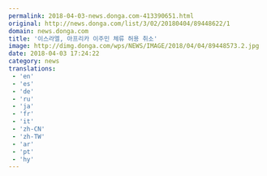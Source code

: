 ```yaml
---
permalink: 2018-04-03-news.donga.com-413390651.html
original: http://news.donga.com/list/3/02/20180404/89448622/1
domain: news.donga.com
title: '이스라엘, 아프리카 이주민 체류 허용 취소'
image: http://dimg.donga.com/wps/NEWS/IMAGE/2018/04/04/89448573.2.jpg
date: 2018-04-03 17:24:22
category: news
translations: 
 - 'en'
 - 'es'
 - 'de'
 - 'ru'
 - 'ja'
 - 'fr'
 - 'it'
 - 'zh-CN'
 - 'zh-TW'
 - 'ar'
 - 'pt'
 - 'hy'
---
```


